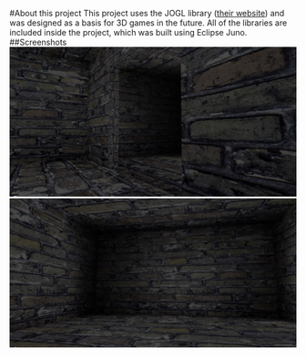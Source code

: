 #About this project
This project uses the JOGL library ([their website](https://www.jogamp.org)) and was designed as a basis for 3D games in the future. 
All of the libraries are included inside the project, which was built using Eclipse Juno. 
##Screenshots
![alt text](Shot_1.jpg "Side view of door")
![alt text](Shot_2.jpg "Lighting around room corners")